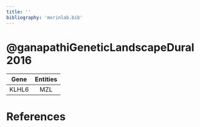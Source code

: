 ```yaml
---
title: ''
bibliography: 'morinlab.bib'
---
```


# @ganapathiGeneticLandscapeDural2016
|Gene|Entities|
|:-:|:-:|
|KLHL6|MZL|

# References

